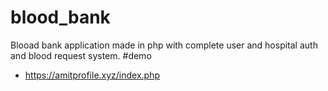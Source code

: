 # blood_bank
Blooad bank application made in php with complete user and hospital auth and blood request system.
#demo 
- https://amitprofile.xyz/index.php
